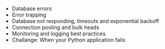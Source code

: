 - Database errors
- Error trapping
- Database not responding, timeouts and exponential backoff
- Connection pooling and bulk heads
- Monitoring and logging best practices
- Challange: When your Python application fails
